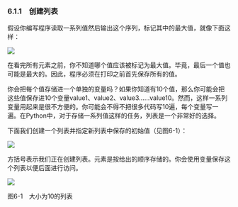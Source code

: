    

### 6.1.1　创建列表

假设你编写程序读取一系列值然后输出这个序列，标记其中的最大值，就像下面这样：

![](0-Assets/Epubook/程序员编程语言经典合集（计算机科学丛书5册套装），javapython编程语言含经典教材龙书《编译原理》%20(Bruce%20Eckel%20%20Alfred%20V.%20Aho%20%20Monica%20S.%20Lam%20etc.)%20(Z-Library)/images/image06459.jpeg)

在看完所有元素之前，你不知道哪个值应该被标记为最大值。毕竟，最后一个值也可能是最大的。因此，程序必须在打印之前首先保存所有的值。

你会把每个值存储进一个单独的变量吗？如果你知道有10个值，那么你可能会把这些值保存进10个变量value1、value2、value3……value10。然而，这样一系列变量用起来是很不方便的。你可能会不得不把很多代码写10遍，每个变量写一遍。在Python中，对于存储一系列值这样的任务，列表是一个非常好的选择。

下面我们创建一个列表并指定新列表中保存的初始值（见图6-1）：

![](0-Assets/Epubook/程序员编程语言经典合集（计算机科学丛书5册套装），javapython编程语言含经典教材龙书《编译原理》%20(Bruce%20Eckel%20%20Alfred%20V.%20Aho%20%20Monica%20S.%20Lam%20etc.)%20(Z-Library)/images/image06460.jpeg)

方括号表示我们正在创建列表。元素是按给出的顺序存储的。你会使用变量保存这个列表以便后面进行访问。

![](0-Assets/Epubook/程序员编程语言经典合集（计算机科学丛书5册套装），javapython编程语言含经典教材龙书《编译原理》%20(Bruce%20Eckel%20%20Alfred%20V.%20Aho%20%20Monica%20S.%20Lam%20etc.)%20(Z-Library)/images/image06461.jpeg)

图6-1　大小为10的列表